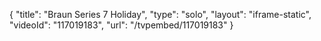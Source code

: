 {
    "title": "Braun Series 7   Holiday",
    "type": "solo",
    "layout": "iframe-static",
    "videoId": "117019183",
    "url": "\/tvpembed\/117019183"
}